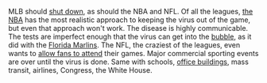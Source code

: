 MLB should <a href="https://www.miamiherald.com/sports/mlb/miami-marlins/article244509512.html">shut down</a>, as should the NBA and NFL. Of all the leagues, <a href="https://en.wikipedia.org/wiki/2020_NBA_Bubble">the NBA</a> has the most realistic approach to keeping the virus out of the game, but even that approach won't work. The disease is highly communicable. The tests are imperfect enough that the virus can get into the <a href="https://en.wikipedia.org/wiki/2020_NBA_Bubble">bubble</a>, as it did with the <a href="https://www.espn.com/mlb/story/_/id/29546814/sources-marlins-cancel-game-virus-spreads?linkId=95172830">Florida Marlins</a>. The NFL, the craziest of the leagues, even wants to <a href="https://www.cbssports.com/nfl/news/nfl-coronavirus-fans-permitted-to-attend-games-in-2020-are-required-to-wear-masks-amid-covid-19-pandemic/">allow fans to attend</a> their games. Major commercial sporting events are over until the virus is done. Same with schools, <a href="https://www.nytimes.com/2020/07/26/nyregion/nyc-coronavirus-time-life-building.html">office buildings</a>, mass transit, airlines, Congress, the White House.
